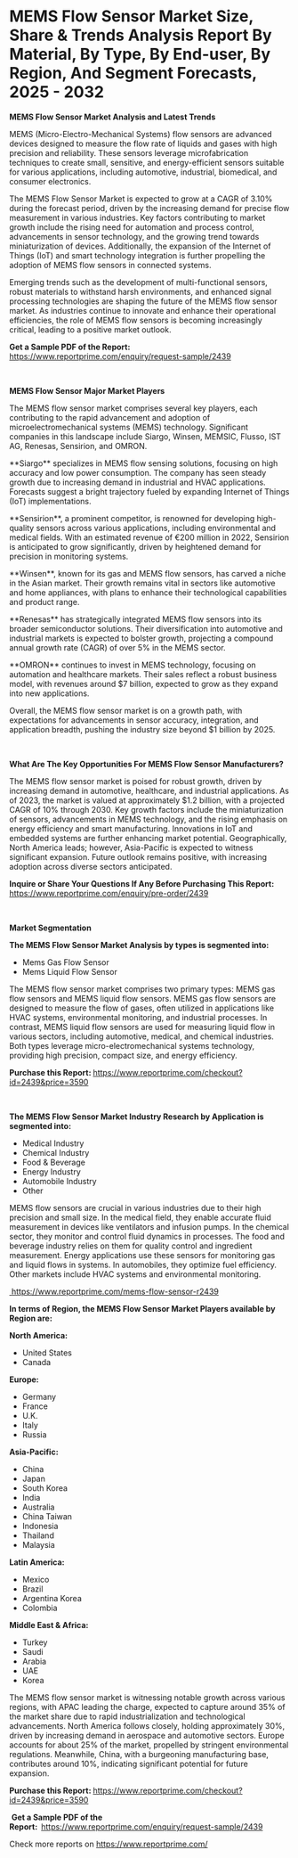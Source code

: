 <p><h1>MEMS Flow Sensor Market Size, Share & Trends Analysis Report By Material, By Type, By End-user, By Region, And Segment Forecasts, 2025 - 2032</h1></p><p><strong>MEMS Flow Sensor Market Analysis and Latest Trends</strong></p>
<p><p>MEMS (Micro-Electro-Mechanical Systems) flow sensors are advanced devices designed to measure the flow rate of liquids and gases with high precision and reliability. These sensors leverage microfabrication techniques to create small, sensitive, and energy-efficient sensors suitable for various applications, including automotive, industrial, biomedical, and consumer electronics. </p><p>The MEMS Flow Sensor Market is expected to grow at a CAGR of 3.10% during the forecast period, driven by the increasing demand for precise flow measurement in various industries. Key factors contributing to market growth include the rising need for automation and process control, advancements in sensor technology, and the growing trend towards miniaturization of devices. Additionally, the expansion of the Internet of Things (IoT) and smart technology integration is further propelling the adoption of MEMS flow sensors in connected systems. </p><p>Emerging trends such as the development of multi-functional sensors, robust materials to withstand harsh environments, and enhanced signal processing technologies are shaping the future of the MEMS flow sensor market. As industries continue to innovate and enhance their operational efficiencies, the role of MEMS flow sensors is becoming increasingly critical, leading to a positive market outlook.</p></p>
<p><strong>Get a Sample PDF of the Report:&nbsp;</strong> <a href="https://www.reportprime.com/enquiry/request-sample/2439?utm_campaign=2892&utm_medium=2&utm_source=Github&utm_content=ia&utm_term=18032025&utm_id=mems-flow-sensor">https://www.reportprime.com/enquiry/request-sample/2439</a></p>
<p>&nbsp;</p>
<p><strong>MEMS Flow Sensor Major Market Players</strong></p>
<p><p>The MEMS flow sensor market comprises several key players, each contributing to the rapid advancement and adoption of microelectromechanical systems (MEMS) technology. Significant companies in this landscape include Siargo, Winsen, MEMSIC, Flusso, IST AG, Renesas, Sensirion, and OMRON.</p><p>**Siargo** specializes in MEMS flow sensing solutions, focusing on high accuracy and low power consumption. The company has seen steady growth due to increasing demand in industrial and HVAC applications. Forecasts suggest a bright trajectory fueled by expanding Internet of Things (IoT) implementations.</p><p>**Sensirion**, a prominent competitor, is renowned for developing high-quality sensors across various applications, including environmental and medical fields. With an estimated revenue of €200 million in 2022, Sensirion is anticipated to grow significantly, driven by heightened demand for precision in monitoring systems.</p><p>**Winsen**, known for its gas and MEMS flow sensors, has carved a niche in the Asian market. Their growth remains vital in sectors like automotive and home appliances, with plans to enhance their technological capabilities and product range.</p><p>**Renesas** has strategically integrated MEMS flow sensors into its broader semiconductor solutions. Their diversification into automotive and industrial markets is expected to bolster growth, projecting a compound annual growth rate (CAGR) of over 5% in the MEMS sector.</p><p>**OMRON** continues to invest in MEMS technology, focusing on automation and healthcare markets. Their sales reflect a robust business model, with revenues around $7 billion, expected to grow as they expand into new applications.</p><p>Overall, the MEMS flow sensor market is on a growth path, with expectations for advancements in sensor accuracy, integration, and application breadth, pushing the industry size beyond $1 billion by 2025.</p></p>
<p>&nbsp;</p>
<p><strong>What Are The Key Opportunities For MEMS Flow Sensor Manufacturers?</strong></p>
<p><p>The MEMS flow sensor market is poised for robust growth, driven by increasing demand in automotive, healthcare, and industrial applications. As of 2023, the market is valued at approximately $1.2 billion, with a projected CAGR of 10% through 2030. Key growth factors include the miniaturization of sensors, advancements in MEMS technology, and the rising emphasis on energy efficiency and smart manufacturing. Innovations in IoT and embedded systems are further enhancing market potential. Geographically, North America leads; however, Asia-Pacific is expected to witness significant expansion. Future outlook remains positive, with increasing adoption across diverse sectors anticipated.</p></p>
<p><strong>Inquire or Share Your Questions If Any Before Purchasing This Report:</strong> <a href="https://www.reportprime.com/enquiry/pre-order/2439?utm_campaign=2892&utm_medium=2&utm_source=Github&utm_content=ia&utm_term=18032025&utm_id=mems-flow-sensor">https://www.reportprime.com/enquiry/pre-order/2439</a></p>
<p>&nbsp;</p>
<p><strong>Market Segmentation</strong></p>
<p><strong>The MEMS Flow Sensor Market Analysis by types is segmented into:</strong></p>
<p><ul><li>Mems Gas Flow Sensor</li><li>Mems Liquid Flow Sensor</li></ul></p>
<p><p>The MEMS flow sensor market comprises two primary types: MEMS gas flow sensors and MEMS liquid flow sensors. MEMS gas flow sensors are designed to measure the flow of gases, often utilized in applications like HVAC systems, environmental monitoring, and industrial processes. In contrast, MEMS liquid flow sensors are used for measuring liquid flow in various sectors, including automotive, medical, and chemical industries. Both types leverage micro-electromechanical systems technology, providing high precision, compact size, and energy efficiency.</p></p>
<p><strong>Purchase this Report:&nbsp;</strong><a href="https://www.reportprime.com/checkout?id=2439&price=3590&utm_campaign=2892&utm_medium=2&utm_source=Github&utm_content=ia&utm_term=18032025&utm_id=mems-flow-sensor">https://www.reportprime.com/checkout?id=2439&price=3590</a></p>
<p>&nbsp;</p>
<p><strong>The MEMS Flow Sensor Market Industry Research by Application is segmented into:</strong></p>
<p><ul><li>Medical Industry</li><li>Chemical Industry</li><li>Food & Beverage</li><li>Energy Industry</li><li>Automobile Industry</li><li>Other</li></ul></p>
<p><p>MEMS flow sensors are crucial in various industries due to their high precision and small size. In the medical field, they enable accurate fluid measurement in devices like ventilators and infusion pumps. In the chemical sector, they monitor and control fluid dynamics in processes. The food and beverage industry relies on them for quality control and ingredient measurement. Energy applications use these sensors for monitoring gas and liquid flows in systems. In automobiles, they optimize fuel efficiency. Other markets include HVAC systems and environmental monitoring.</p></p>
<p><a href="https://www.reportprime.com/mems-flow-sensor-r2439?utm_campaign=2892&utm_medium=2&utm_source=Github&utm_content=ia&utm_term=18032025&utm_id=mems-flow-sensor">&nbsp;https://www.reportprime.com/mems-flow-sensor-r2439</a></p>
<p><strong>In terms of Region, the MEMS Flow Sensor Market Players available by Region are:</strong></p>
<p>
    <p> <strong> North America: </strong>
        <ul>
            <li>United States</li>
            <li>Canada</li>
        </ul>
        </p> 
    <p> <strong> Europe: </strong>
        <ul>
            <li>Germany</li>
            <li>France</li>
            <li>U.K.</li>
            <li>Italy</li>
            <li>Russia</li>
        </ul>
        </p> 
    <p> <strong> Asia-Pacific: </strong>
        <ul>
            <li>China</li>
            <li>Japan</li>
            <li>South Korea</li>
            <li>India</li>
            <li>Australia</li>
            <li>China Taiwan</li>
            <li>Indonesia</li>
            <li>Thailand</li>
            <li>Malaysia</li>
        </ul>
        </p> 
    <p> <strong> Latin America: </strong>
        <ul>
            <li>Mexico</li>
            <li>Brazil</li>
            <li>Argentina Korea</li>
            <li>Colombia</li>
        </ul>
        </p> 
    <p> <strong> Middle East & Africa: </strong>
        <ul>
            <li>Turkey</li>
            <li>Saudi</li>
            <li>Arabia</li>
            <li>UAE</li>
            <li>Korea</li>
        </ul>
    </p>
    </p>
<p><p>The MEMS flow sensor market is witnessing notable growth across various regions, with APAC leading the charge, expected to capture around 35% of the market share due to rapid industrialization and technological advancements. North America follows closely, holding approximately 30%, driven by increasing demand in aerospace and automotive sectors. Europe accounts for about 25% of the market, propelled by stringent environmental regulations. Meanwhile, China, with a burgeoning manufacturing base, contributes around 10%, indicating significant potential for future expansion.</p></p>
<p><strong>Purchase this Report: </strong><a href="https://www.reportprime.com/checkout?id=2439&price=3590&utm_campaign=2892&utm_medium=2&utm_source=Github&utm_content=ia&utm_term=18032025&utm_id=mems-flow-sensor">https://www.reportprime.com/checkout?id=2439&price=3590</a></p>
<p>&nbsp;<strong>Get a Sample PDF of the Report:&nbsp;&nbsp;</strong><a href="https://www.reportprime.com/enquiry/request-sample/2439?utm_campaign=2892&utm_medium=2&utm_source=Github&utm_content=ia&utm_term=18032025&utm_id=mems-flow-sensor">https://www.reportprime.com/enquiry/request-sample/2439</a></p>
<p><strong></strong></p>
<p>Check more reports on <a href="https://www.reportprime.com/?utm_campaign=2892&utm_medium=2&utm_source=Github&utm_content=ia&utm_term=18032025&utm_id=mems-flow-sensor">https://www.reportprime.com/</a></p>